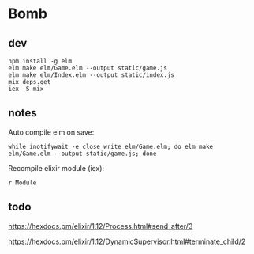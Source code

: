 # Bomb

## dev

    npm install -g elm
    elm make elm/Game.elm --output static/game.js
    elm make elm/Index.elm --output static/index.js
    mix deps.get
    iex -S mix


## notes

Auto compile elm on save:

    while inotifywait -e close_write elm/Game.elm; do elm make elm/Game.elm --output static/game.js; done

Recompile elixir module (iex):

    r Module

## todo

https://hexdocs.pm/elixir/1.12/Process.html#send_after/3

https://hexdocs.pm/elixir/1.12/DynamicSupervisor.html#terminate_child/2
